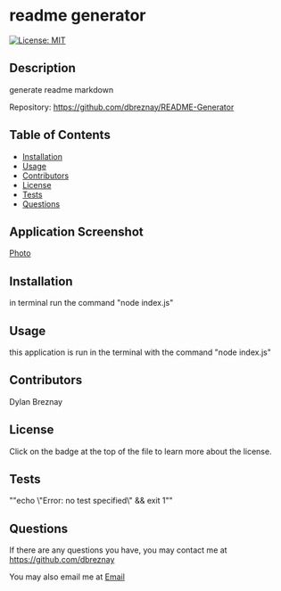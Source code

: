 # readme generator
    
[![License: MIT](https://img.shields.io/badge/License-MIT-yellow.svg)](https://opensource.org/licenses/MIT)
    
## Description
generate readme markdown
    
Repository: https://github.com/dbreznay/README-Generator

## Table of Contents
* [Installation](#installation)
* [Usage](#usage)
* [Contributors](#contributors)
* [License](#license)
* [Tests](#tests)
* [Questions](#questions)

## Application Screenshot
[Photo]()


## Installation

in terminal run the command "node index.js"
    
## Usage
this application is run in the terminal with the command "node index.js"
    
## Contributors
Dylan Breznay
    
## License
Click on the badge at the top of the file to learn more about the license.

## Tests
"\"echo \\\"Error: no test specified\\\" && exit 1\""
    
## Questions
If there are any questions you have, you may contact me at https://github.com/dbreznay
    
You may also email me at [Email](Breznay@me.com)
  
